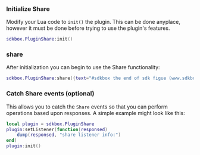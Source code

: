 ### Initialize Share
Modify your Lua code to `init()` the plugin. This can be done anyplace, however it must be done before trying to use the plugin's features.
```lua
sdkbox.PluginShare:init()
```

### share
After initialization you can begin to use the Share functionality:
```lua
sdkbox.PluginShare:share({text="#sdkbox the end of sdk figue (www.sdkbox.com)"})
```

### Catch Share events (optional)
This allows you to catch the `Share` events so that you can perform operations based upon responses. A simple example might look like this:
```lua
local plugin = sdkbox.PluginShare
plugin:setListener(function(responsed)
    dump(responsed, "share listener info:")
end)
plugin:init()
```
